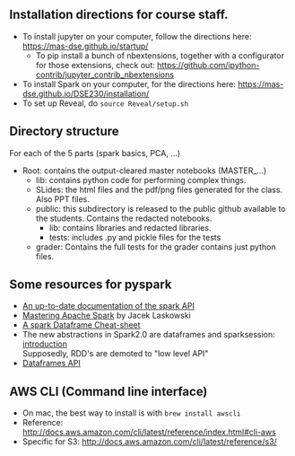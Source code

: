 ## Installation directions for course staff.

* To install jupyter on your computer, follow the directions here: https://mas-dse.github.io/startup/
  * To pip install a bunch of nbextensions, together with a configurator for those extensions, check out: https://github.com/ipython-contrib/jupyter_contrib_nbextensions
* To install Spark on your computer, for the directions here: https://mas-dse.github.io/DSE230/installation/
* To set up Reveal, do `source Reveal/setup.sh`

## Directory structure

For each of the 5 parts (spark basics, PCA, ...)
* Root: contains the output-cleared master notebooks (MASTER_...)
   * lib: contains python code for performing complex things.
   * SLides: the html files and the pdf/png files generated for the class. Also PPT files.
   * public: this subdirectory is released to the public github available to the students.
     Contains the redacted notebooks. 
      * lib: contains libraries and redacted libraries.
      * tests: includes .py and pickle files for the tests
   * grader: Contains the full tests for the grader
             contains just python files.

## Some resources for pyspark

 * [An up-to-date documentation of the spark API](http://takwatanabe.me/pyspark/generated/pyspark.html)
 * [Mastering Apache Spark](https://jaceklaskowski.gitbooks.io/mastering-apache-spark/) by Jacek Laskowski
 * [A spark Dataframe Cheat-sheet](https://gist.github.com/evenv/b4d5f3054d7260e6c3d3)
 * The new abstractions in Spark2.0 are dataframes and sparksession: [introduction](http://spark.apache.org/docs/latest/sql-programming-guide.html#datasets-and-dataframes)  
 Supposedly, RDD's are demoted to "low level API"
 * [Dataframes API](http://spark.apache.org/docs/latest/api/python/pyspark.sql.html?highlight=dataframe#pyspark.sql.DataFrame)

 
 ## AWS CLI (Command line interface)
 * On mac, the best way to install is with `brew install awscli`
 * Reference: http://docs.aws.amazon.com/cli/latest/reference/index.html#cli-aws
 * Specific for S3: http://docs.aws.amazon.com/cli/latest/reference/s3/
 
